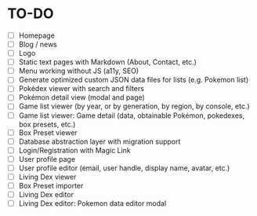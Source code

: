 # TO-DO

- [ ] Homepage
- [ ] Blog / news
- [ ] Logo
- [ ] Static text pages with Markdown (About, Contact, etc.)
- [ ] Menu working without JS (a11y, SEO)
- [ ] Generate optimized custom JSON data files for lists (e.g. Pokemon list)
- [ ] Pokédex viewer with search and filters
- [ ] Pokémon detail view (modal and page)
- [ ] Game list viewer (by year, or by generation, by region, by console, etc.)
- [ ] Game list viewer: Game detail (data, obtainable Pokémon, pokedexes, box presets, etc.)
- [ ] Box Preset viewer
- [ ] Database abstraction layer with migration support
- [ ] Login/Registration with Magic Link
- [ ] User profile page
- [ ] User profile editor (email, user handle, display name, avatar, etc.)
- [ ] Living Dex viewer
- [ ] Box Preset importer
- [ ] Living Dex editor
- [ ] Living Dex editor: Pokemon data editor modal
